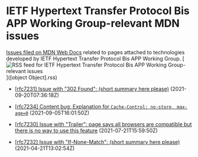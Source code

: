 # IETF Hypertext Transfer Protocol Bis APP Working Group-relevant MDN issues

[Issues filed on MDN Web Docs](https://github.com/mdn/content/issues) related to pages attached to technologies developed by IETF Hypertext Transfer Protocol Bis APP Working Group. [![RSS feed for IETF Hypertext Transfer Protocol Bis APP Working Group-relevant issues](https://www.w3.org/QA/2007/04/feed_icon)]([object Object].rss)

* [[rfc7231] Issue with "302 Found": (short summary here please)](https://github.com/mdn/content/issues/9092) (2021-09-20T07:36:18Z)
  
* [[rfc7234] Content bug: Explanation for `Cache-Control: no-store, max-age=0`](https://github.com/mdn/content/issues/8668) (2021-09-05T16:01:50Z)
  
* [[rfc7230] Issue with "Trailer": page says all browsers are compatible but there is no way to use this feature](https://github.com/mdn/content/issues/7137) (2021-07-21T15:59:50Z)
  
* [[rfc7232] Issue with "If-None-Match": (short summary here please)](https://github.com/mdn/content/issues/4343) (2021-04-21T13:02:54Z)
  

